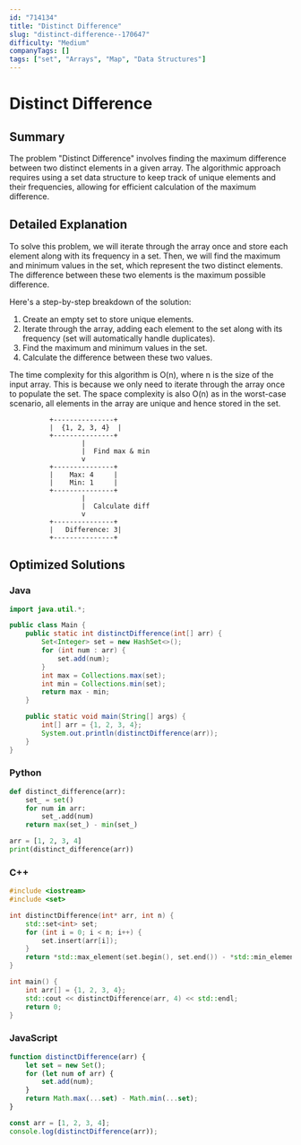 ```yaml
---
id: "714134"
title: "Distinct Difference"
slug: "distinct-difference--170647"
difficulty: "Medium"
companyTags: []
tags: ["set", "Arrays", "Map", "Data Structures"]
---
```


**Distinct Difference**
================================

## Summary
The problem "Distinct Difference" involves finding the maximum difference between two distinct elements in a given array. The algorithmic approach requires using a set data structure to keep track of unique elements and their frequencies, allowing for efficient calculation of the maximum difference.

## Detailed Explanation
To solve this problem, we will iterate through the array once and store each element along with its frequency in a set. Then, we will find the maximum and minimum values in the set, which represent the two distinct elements. The difference between these two elements is the maximum possible difference.

Here's a step-by-step breakdown of the solution:

1. Create an empty set to store unique elements.
2. Iterate through the array, adding each element to the set along with its frequency (set will automatically handle duplicates).
3. Find the maximum and minimum values in the set.
4. Calculate the difference between these two values.

The time complexity for this algorithm is O(n), where n is the size of the input array. This is because we only need to iterate through the array once to populate the set. The space complexity is also O(n) as in the worst-case scenario, all elements in the array are unique and hence stored in the set.

```
          +---------------+
          |  {1, 2, 3, 4}  |
          +---------------+
                  |
                  |  Find max & min
                  v
          +---------------+
          |    Max: 4     |
          |    Min: 1     |
          +---------------+
                  |
                  |  Calculate diff
                  v
          +---------------+
          |   Difference: 3|
          +---------------+
```

## Optimized Solutions

### Java
```java
import java.util.*;

public class Main {
    public static int distinctDifference(int[] arr) {
        Set<Integer> set = new HashSet<>();
        for (int num : arr) {
            set.add(num);
        }
        int max = Collections.max(set);
        int min = Collections.min(set);
        return max - min;
    }

    public static void main(String[] args) {
        int[] arr = {1, 2, 3, 4};
        System.out.println(distinctDifference(arr));
    }
}
```

### Python
```python
def distinct_difference(arr):
    set_ = set()
    for num in arr:
        set_.add(num)
    return max(set_) - min(set_)

arr = [1, 2, 3, 4]
print(distinct_difference(arr))
```

### C++
```cpp
#include <iostream>
#include <set>

int distinctDifference(int* arr, int n) {
    std::set<int> set;
    for (int i = 0; i < n; i++) {
        set.insert(arr[i]);
    }
    return *std::max_element(set.begin(), set.end()) - *std::min_element(set.begin(), set.end());
}

int main() {
    int arr[] = {1, 2, 3, 4};
    std::cout << distinctDifference(arr, 4) << std::endl;
    return 0;
}
```

### JavaScript
```javascript
function distinctDifference(arr) {
    let set = new Set();
    for (let num of arr) {
        set.add(num);
    }
    return Math.max(...set) - Math.min(...set);
}

const arr = [1, 2, 3, 4];
console.log(distinctDifference(arr));
```